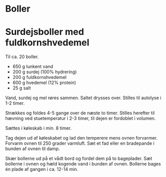 # Boller

# Surdejsboller med fuldkornshvedemel

Til ca. 20 boller.

* 650 g lunkent vand
* 200 g surdej (100% hydrering)
* 200 g fuldkornshvedemel
* 600 g hvedemel (12% protein)
* 25 g salt

Vand, surdej og mel røres sammen. Saltet drysses over. Stilles til autolyse i
1-2 timer.

Strækkes og foldes 4-5 gange over de næste to timer. Stilles herefter til
hævning ved stuetemperatur i 2-3 timer, til dejen er fordoblet i volumen.

Sættes i køleskab i min. 8 timer.

Tag dejen ud af køleskabet og lad den temperere mens ovnen forvarmer. Forvarm
ovnen til 250 grader varmluft. Sæt et fad eller en bradepande i bunden af ovnen
til damp.

Skær bollerne ud på et vådt bord og fordel dem på to bageplader. Sæt bollerne
i ovnen og hæld kogende vand i bunden af ovnen. Bollerne bages én plade af 
gangen i ca. 12-14 min.
